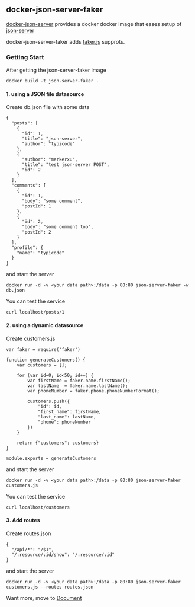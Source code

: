 ## docker-json-server-faker
[docker-json-server](https://github.com/clue/docker-json-server) provides a docker  docker image that eases setup of [json-server](https://github.com/typicode/json-server)

docker-json-server-faker adds [faker.js](https://github.com/Marak/faker.js) supprots.

### Getting Start

After getting the json-server-faker image
```
docker build -t json-server-faker .
```
#### 1. using a JSON file datasource 
Create db.json file with some data
```
{
  "posts": [
    {
      "id": 1,
      "title": "json-server",
      "author": "typicode"
    },
    {
      "author": "merkerxu",
      "title": "test json-server POST",
      "id": 2
    }
  ],
  "comments": [
    {
      "id": 1,
      "body": "some comment",
      "postId": 1
    },
    {
      "id": 2,
      "body": "some comment too",
      "postId": 2
    }
  ],
  "profile": {
    "name": "typicode"
  }
}
```
and start the server
```
docker run -d -v <your data path>:/data -p 80:80 json-server-faker -w db.json
```
You can test the service
```
curl localhost/posts/1
```
#### 2. using a dynamic datasource 
Create customers.js 
```
var faker = require('faker')

function generateCustomers() {
    var customers = [];

    for (var id=0; id<50; id++) {
        var firstName = faker.name.firstName();
        var lastName  = faker.name.lastName();
        var phoneNumber = faker.phone.phoneNumberFormat();

        customers.push({
            "id": id,
            "first_name": firstName,
            "last_name": lastName,
            "phone": phoneNumber
        })
    }

    return {"customers": customers}
}

module.exports = generateCustomers
```
and start the server
```
docker run -d -v <your data path>:/data -p 80:80 json-server-faker customers.js
```
You can test the service
```
curl localhost/customers
```
#### 3. Add routes
Create routes.json
```
{
  "/api/*": "/$1",
  "/:resource/:id/show": "/:resource/:id"
}
```
and start the server
```
docker run -d -v <your data path>:/data -p 80:80 json-server-faker customers.js --routes routes.json
```

Want more, move to [Document](https://github.com/typicode/json-server#getting-started)

